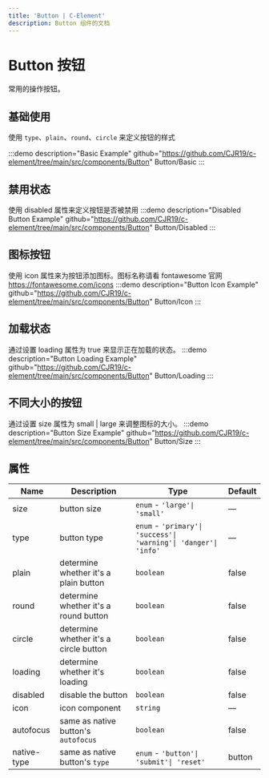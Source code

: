 ```yaml
---
title: 'Button | C-Element'
description: Button 组件的文档
---
```


# Button 按钮
常用的操作按钮。

## 基础使用
使用 `type`、`plain`、`round`、`circle` 来定义按钮的样式



:::demo description="Basic Example" github="https://github.com/CJR19/c-element/tree/main/src/components/Button"
Button/Basic
:::

## 禁用状态
使用 disabled 属性来定义按钮是否被禁用
:::demo description="Disabled Button Example" github="https://github.com/CJR19/c-element/tree/main/src/components/Button"
Button/Disabled
:::

## 图标按钮
使用 icon 属性来为按钮添加图标。图标名称请看 fontawesome 官网 https://fontawesome.com/icons
:::demo description="Button Icon Example" github="https://github.com/CJR19/c-element/tree/main/src/components/Button"
Button/Icon
:::

## 加载状态
通过设置 loading 属性为 true 来显示正在加载的状态。
:::demo description="Button Loading Example" github="https://github.com/CJR19/c-element/tree/main/src/components/Button"
Button/Loading
:::


## 不同大小的按钮
通过设置 size 属性为 small | large 来调整图标的大小。
:::demo description="Button Size Example" github="https://github.com/CJR19/c-element/tree/main/src/components/Button"
Button/Size
:::

## 属性

| Name              | Description                                                             | Type                                                                            | Default |
| ----------------- | ----------------------------------------------------------------------- | ------------------------------------------------------------------------------- | ------- |
| size              | button size                                                             | `enum` - `'large'\| 'small'`                                                    | —       |
| type              | button type                                                             | `enum` - `'primary'\| 'success'\| 'warning'\| 'danger'\| 'info'`                | —       |
| plain             | determine whether it's a plain button                                   | `boolean`                                                                       | false   |
| round             | determine whether it's a round button                                   | `boolean`                                                                       | false   |
| circle            | determine whether it's a circle button                                  | `boolean`                                                                       | false   |
| loading           | determine whether it's loading                                          | `boolean`                                                                       | false   |
| disabled          | disable the button                                                      | `boolean`                                                                       | false   |
| icon              | icon component                                                          | `string`                                                                        | —       |
| autofocus         | same as native button's `autofocus`                                     | `boolean`                                                                       | false   |
| native-type       | same as native button's `type`                                          | `enum` - `'button'\| 'submit'\| 'reset'`                                        | button  |

